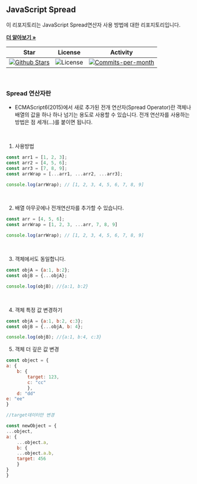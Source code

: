 ## JavaScript Spread

이 리포지토리는 JavaScript Spread연산자 사용 방법에 대한 리포지토리입니다. <br />

<a href="https://github.com/devncore/devncore"><strong>더 알아보기 »</strong></a>
 
| Star | License | Activity |
|:----:|:-------:|:--------:|
| <a href="https://github.com/devncore/docs/stargazers"><img src="https://img.shields.io/github/stars/devncore/docs" alt="Github Stars"></a> | <img src="https://img.shields.io/github/license/devncore/docs" alt="License"> | <a href="https://github.com/devncore/docs/pulse"><img src="https://img.shields.io/github/commit-activity/m/devncore/docs" alt="Commits-per-month"></a> |

<br />
 
### Spread 연산자란
- ECMAScript6(2015)에서 새로 추가된 전개 연산자(Spread Operator)란 객체나 배열의 값을 하나 하나 넘기는 용도로 사용할 수 있습니다. 전개 연산자를 사용하는 방법은 점 세개(...)를 붙이면 됩니다.

<br />

1. 사용방법
```jsx
const arr1 = [1, 2, 3];
const arr2 = [4, 5, 6];
const arr3 = [7, 8, 9];
const arrWrap = [...arr1, ...arr2, ...arr3];

console.log(arrWrap); // [1, 2, 3, 4, 5, 6, 7, 8, 9]
```

<br />

2. 배열 아무곳에나 전개연산자를 추가할 수 있습니다.
```jsx
const arr = [4, 5, 6];
const arrWrap = [1, 2, 3, ...arr, 7, 8, 9]

console.log(arrWrap); // [1, 2, 3, 4, 5, 6, 7, 8, 9]
```

<br />

3. 객체에서도 동일합니다.
```jsx
const objA = {a:1, b:2};
const objB = {...objA};

console.log(objB); //{a:1, b:2}
```

<br />

4. 객체 특정 값 변경하기
```jsx
const objA = {a:1, b:2, c:3};
const objB = {...objA, b: 4};

console.log(objB); //{a:1, b:4, c:3}
```

5. 객체 더 깊은 값 변경
```jsx
const object = {
a: {
    b: {
        target: 123,
        c: "cc"
        },
    d: "dd"
e: "ee"
}

//target데이터만 변경

const newObject = {
...object,
a: {
    ...object.a,
    b: {
    ...object.a.b,
    target: 456
    }
}
}
```



